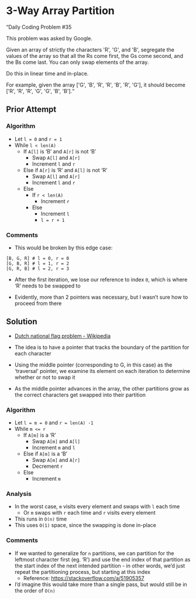 # 3-Way Array Partition

“Daily Coding Problem #35

This problem was asked by Google.

Given an array of strictly the characters 'R', 'G', and 'B', segregate the values of the array so that all the Rs come first, the Gs come second, and the Bs come last. You can only swap elements of the array.

Do this in linear time and in-place.

For example, given the array ['G', 'B', 'R', 'R', 'B', 'R', 'G'], it should become ['R', 'R', 'R', 'G', 'G', 'B', 'B'].“

## Prior Attempt

### Algorithm

* Let `l = 0` and `r = 1`
* While `l < len(A)`
	* If `A[l]` is ‘B’ and `A[r]` is not ‘B’
		* Swap `A[l]` and `A[r]`
		* Increment `l` and `r`
	* Else if `A[r]` is ‘R’ and `A[l]` is not ‘R’
		* Swap `A[l]` and `A[r]`
		* Increment `l` and `r`
	* Else
		* If `r < len(A)`
			* Increment `r`
		* Else
			* Increment `l`
			* `l = r + 1`

### Comments

* This would be broken by this edge case:
```
[B, G, R] # l = 0, r = 0
[G, B, R] # l = 1, r = 2
[G, R, B] # l = 2, r = 3
```
* After the first iteration, we lose our reference to index `0`, which is where ‘R’ needs to be swapped to

* Evidently, more than 2 pointers was necessary, but I wasn’t sure how to proceed from there

## Solution

* [Dutch national flag problem - Wikipedia](https://en.wikipedia.org/wiki/Dutch_national_flag_problem)

* The idea is to have a pointer that tracks the boundary of the partition for each character
* Using the middle pointer (corresponding to G, in this case) as the ‘traversal’ pointer, we examine its element on each iteration to determine whether or not to swap it
* As the middle pointer advances in the array, the other partitions grow as the correct characters get swapped into their partition

### Algorithm

* Let `l = m = 0` and `r = len(A) -1`
* While `m <= r`
	* If `A[m]` is a ‘R’
		* Swap `A[m]` and `A[l]`
		* Increment `m` and `l`
	* Else if `A[m]` is a ‘B’
		* Swap `A[m]` and `A[r]`
		* Decrement `r`
	* Else
		* Increment `m`

### Analysis

* In the worst case, `m` visits every element and swaps with `l` each time
	* Or `m` swaps with `r` each time and `r` visits every element
* This runs in `O(n)` time
* This uses `O(1)` space, since the swapping is done in-place

### Comments

* If we wanted to generalize for `n` partitions, we can partition for the leftmost character first (eg. ‘R’) and use the end index of that partition as the start index of the next intended partition - in other words, we’d just repeat the partitioning process, but starting at this index
	* Reference: https://stackoverflow.com/a/51905357
* I’d imagine this would take more than a single pass, but would still be in the order of `O(n)`
